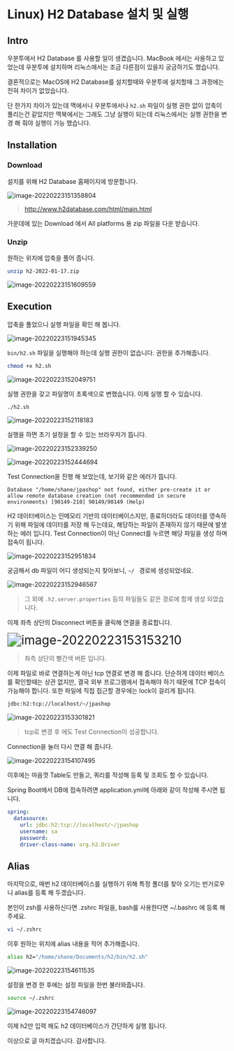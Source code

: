 # Linux) H2 Database 설치 및 실행

## Intro

우분투에서 H2 Database 를 사용할 일이 생겼습니다. MacBook 에서는 사용하고 있었는데 우분투에 설치하며 리눅스에서는 조금 다른점이 있을지 궁금하기도 했습니다.

결론적으로는 MacOS에 H2 Database를 설치할때와 우분투에 설치할때 그 과정에는 전혀 차이가 없었습니다. 

단 한가지 차이가 있는데 맥에서나 우분투에서나 `h2.sh` 파일이 실행 권한 없이 압축이 풀리는건 같았지만 맥북에서는 그래도 그냥 실행이 되는데 리눅스에서는 실행 권한을 변경 해 줘야 실행이 가능 했습니다.

## Installation

### Download

설치를 위해 H2 Database 홈페이지에 방문합니다.

![image-20220223151358804](https://raw.githubusercontent.com/Shane-Park/mdblog/main/OS/linux/ubuntu/h2.assets/image-20220223151358804.png)

> http://www.h2database.com/html/main.html

가운데에 있는 Download 에서 All platforms 용 zip 파일을 다운 받습니다.

### Unzip

원하는 위치에 압축을 풀어 줍니다.

```bash
unzip h2-2022-01-17.zip
```

![image-20220223151609559](https://raw.githubusercontent.com/Shane-Park/mdblog/main/OS/linux/ubuntu/h2.assets/image-20220223151609559.png)

## Execution

압축을 풀었으니 실행 파일을 확인 해 봅니다.

![image-20220223151945345](https://raw.githubusercontent.com/Shane-Park/mdblog/main/OS/linux/ubuntu/h2.assets/image-20220223151945345.png)

`bin/h2.sh` 파일을 실행해야 하는데 실행 권한이 없습니다. 권한을 추가해줍니다.

```bash
chmod +x h2.sh
```

![image-20220223152049751](https://raw.githubusercontent.com/Shane-Park/mdblog/main/OS/linux/ubuntu/h2.assets/image-20220223152049751.png)

실행 권한을 갖고 파일명이 초록색으로 변했습니다. 이제 실행 할 수 있습니다.

```bash
./h2.sh
```

![image-20220223152118183](https://raw.githubusercontent.com/Shane-Park/mdblog/main/OS/linux/ubuntu/h2.assets/image-20220223152118183.png)

실행을 하면 초기 설정을 할 수 있는 브라우저가 뜹니다.

![image-20220223152339250](https://raw.githubusercontent.com/Shane-Park/mdblog/main/OS/linux/ubuntu/h2.assets/image-20220223152339250.png)

![image-20220223152444694](https://raw.githubusercontent.com/Shane-Park/mdblog/main/OS/linux/ubuntu/h2.assets/image-20220223152444694.png)

Test Connection을 진행 해 보았는데, 보기와 같은 에러가 뜹니다.

```
Database "/home/shane/jpashop" not found, either pre-create it or allow remote database creation (not recommended in secure environments) [90149-210] 90149/90149 (Help)
```

H2 데이터베이스는 인메모리 기반의 데이터베이스지만, 종료하더라도 데이터를 영속하기 위해 파일에 데이터를 저장 해 두는데요, 해당하는 파일이 존재하지 않기 때문에 발생하는 에러 입니다. Test Connection이 아닌 Connect를 누르면 해당 파일을 생성 하며 접속이 됩니다.

![image-20220223152951834](https://raw.githubusercontent.com/Shane-Park/mdblog/main/OS/linux/ubuntu/h2.assets/image-20220223152951834.png)

궁금해서 db 파일이 어디 생성되는지 찾아보니, `~/ ` 경로에 생성되었네요.

![image-20220223152946567](https://raw.githubusercontent.com/Shane-Park/mdblog/main/OS/linux/ubuntu/h2.assets/image-20220223152946567.png)

>  그 외에 `.h2.server.properties` 등의 파일들도 같은 경로에 함께 생성 되었습니다.

이제 좌측 상단의 Disconnect 버튼을 클릭해 연결을 종료합니다.

<img src="https://raw.githubusercontent.com/Shane-Park/mdblog/main/OS/linux/ubuntu/h2.assets/image-20220223153153210.png" alt="image-20220223153153210" style="zoom:200%;" />

> 좌측 상단의 빨간색 버튼 입니다.

이제 파일로 바로 연결하는게 아닌 tcp 연결로 변경 해 줍니다. 단순하게 데이터 베이스를 확인할때는 상관 없지만, 결국 외부 프로그램에서 접속해야 하기 때문에 TCP 접속이 가능해야 합니다. 또한 파일에 직접 접근할 경우에는 lock이 걸리게 됩니다.

```bash
jdbc:h2:tcp://localhost/~/jpashop
```

![image-20220223153301821](https://raw.githubusercontent.com/Shane-Park/mdblog/main/OS/linux/ubuntu/h2.assets/image-20220223153301821.png)

> tcp로 변경 후 에도 Test Connection이 성공합니다.

Connection을 눌러 다시 연결 해 줍니다.

![image-20220223154107495](https://raw.githubusercontent.com/Shane-Park/mdblog/main/OS/linux/ubuntu/h2.assets/image-20220223154107495.png)

이후에는 마음껏 Table도 만들고, 쿼리를 작성해 등록 및 조회도 할 수 있습니다.

Spring Boot에서 DB에 접속하려면 application.yml에 아래와 같이 작성해 주시면 됩니다.

```yaml
spring:
  datasource:
    url: jdbc:h2:tcp://localhost/~/jpashop
    username: sa
    password:
    driver-class-name: org.h2.Driver
```

## Alias

마지막으로, 매번 h2 데이터베이스를 실행하기 위해 특정 폴더를 찾아 오기는 번거로우니 alias를 등록 해 두겠습니다.

본인이 zsh를 사용하신다면 .zshrc 파일을, bash를 사용한다면 ~/.bashrc 에 등록 해 주세요.

```bash
vi ~/.zshrc
```

이후 원하는 위치에 alias 내용을 적어 추가해줍니다.

```bash
alias h2="/home/shane/Documents/h2/bin/h2.sh"
```

![image-20220223154611535](https://raw.githubusercontent.com/Shane-Park/mdblog/main/OS/linux/ubuntu/h2.assets/image-20220223154611535.png)

설정을 변경 한 후에는 설정 파일을 한번 불러와줍니다.

```bash
source ~/.zshrc
```

![image-20220223154746097](https://raw.githubusercontent.com/Shane-Park/mdblog/main/OS/linux/ubuntu/h2.assets/image-20220223154746097.png)

이제 h2만 입력 해도 h2 데이터베이스가 간단하게 실행 됩니다.

이상으로 글 마치겠습니다. 감사합니다.